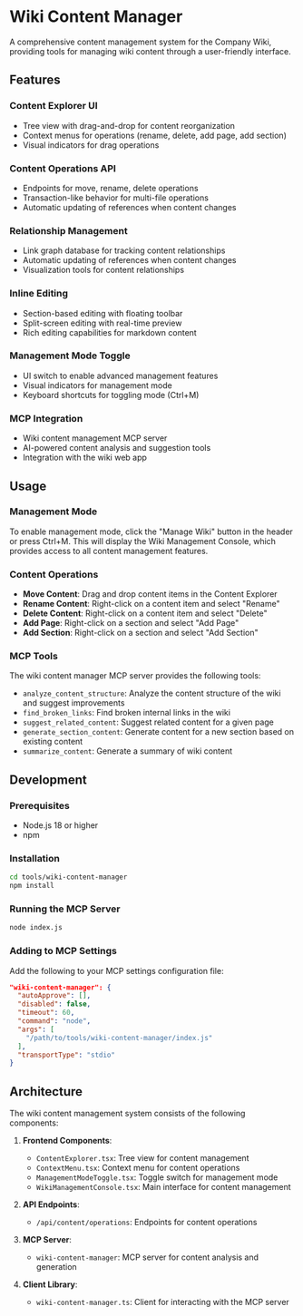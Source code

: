 # Wiki Content Manager

A comprehensive content management system for the Company Wiki, providing tools for managing wiki content through a user-friendly interface.

## Features

### Content Explorer UI
- Tree view with drag-and-drop for content reorganization
- Context menus for operations (rename, delete, add page, add section)
- Visual indicators for drag operations

### Content Operations API
- Endpoints for move, rename, delete operations
- Transaction-like behavior for multi-file operations
- Automatic updating of references when content changes

### Relationship Management
- Link graph database for tracking content relationships
- Automatic updating of references when content changes
- Visualization tools for content relationships

### Inline Editing
- Section-based editing with floating toolbar
- Split-screen editing with real-time preview
- Rich editing capabilities for markdown content

### Management Mode Toggle
- UI switch to enable advanced management features
- Visual indicators for management mode
- Keyboard shortcuts for toggling mode (Ctrl+M)

### MCP Integration
- Wiki content management MCP server
- AI-powered content analysis and suggestion tools
- Integration with the wiki web app

## Usage

### Management Mode

To enable management mode, click the "Manage Wiki" button in the header or press Ctrl+M. This will display the Wiki Management Console, which provides access to all content management features.

### Content Operations

- **Move Content**: Drag and drop content items in the Content Explorer
- **Rename Content**: Right-click on a content item and select "Rename"
- **Delete Content**: Right-click on a content item and select "Delete"
- **Add Page**: Right-click on a section and select "Add Page"
- **Add Section**: Right-click on a section and select "Add Section"

### MCP Tools

The wiki content manager MCP server provides the following tools:

- `analyze_content_structure`: Analyze the content structure of the wiki and suggest improvements
- `find_broken_links`: Find broken internal links in the wiki
- `suggest_related_content`: Suggest related content for a given page
- `generate_section_content`: Generate content for a new section based on existing content
- `summarize_content`: Generate a summary of wiki content

## Development

### Prerequisites

- Node.js 18 or higher
- npm

### Installation

```bash
cd tools/wiki-content-manager
npm install
```

### Running the MCP Server

```bash
node index.js
```

### Adding to MCP Settings

Add the following to your MCP settings configuration file:

```json
"wiki-content-manager": {
  "autoApprove": [],
  "disabled": false,
  "timeout": 60,
  "command": "node",
  "args": [
    "/path/to/tools/wiki-content-manager/index.js"
  ],
  "transportType": "stdio"
}
```

## Architecture

The wiki content management system consists of the following components:

1. **Frontend Components**:
   - `ContentExplorer.tsx`: Tree view for content management
   - `ContextMenu.tsx`: Context menu for content operations
   - `ManagementModeToggle.tsx`: Toggle switch for management mode
   - `WikiManagementConsole.tsx`: Main interface for content management

2. **API Endpoints**:
   - `/api/content/operations`: Endpoints for content operations

3. **MCP Server**:
   - `wiki-content-manager`: MCP server for content analysis and generation

4. **Client Library**:
   - `wiki-content-manager.ts`: Client for interacting with the MCP server

